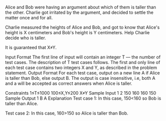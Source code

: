 Alice and Bob were having an argument about which of them is taller than the other. Charlie got irritated by the argument, and decided to settle the matter once and for all.

Charlie measured the heights of Alice and Bob, and got to know that Alice's height is X centimeters and Bob's height is Y centimeters. Help Charlie decide who is taller.

It is guaranteed that X≠Y.

Input Format
The first line of input will contain an integer T — the number of test cases. The description of T test cases follows.
The first and only line of each test case contains two integers X and Y, as described in the problem statement.
Output Format
For each test case, output on a new line A if Alice is taller than Bob, else output B. The output is case insensitive, i.e, both A and a will be accepted as correct answers when Alice is taller.

Constraints
1≤T≤1000
100≤X,Y≤200
X≠Y
Sample Input 1 
2
150 160
160 150
Sample Output 1 
B
A
Explanation
Test case 1: In this case, 150<160 so Bob is taller than Alice.

Test case 2: In this case, 160>150 so Alice is taller than Bob.